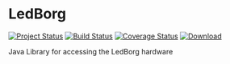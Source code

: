# LedBorg

[![Project Status](http://stillmaintained.com/stefanfreitag/LedBorg.png)](https://stillmaintained.com/stefanfreitag/LedBorg)
[![Build Status](https://travis-ci.org/stefanfreitag/LedBorg.svg?branch=master)](https://travis-ci.org/stefanfreitag/LedBorg)
[![Coverage Status](https://coveralls.io/repos/stefanfreitag/Ledborg/badge.svg)](https://coveralls.io/r/stefanfreitag/Ledborg)
[ ![Download](https://api.bintray.com/packages/stefanfreitag/maven/LedBorg/images/download.svg) ](https://bintray.com/stefanfreitag/maven/LedBorg/_latestVersion)

Java Library for accessing the LedBorg hardware
